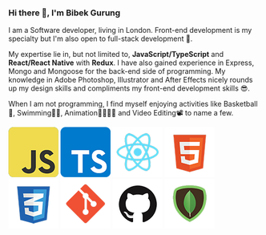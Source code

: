 ### Hi there 👋, I'm Bibek Gurung

I am a Software developer, living in London. Front-end development is my specialty but I'm also open to full-stack development 🚀.

My expertise lie in, but not limited to,  **JavaScript/TypeScript** and **React/React Native** with **Redux**. I have also gained experience in Express, Mongo and Mongoose for the back-end side of programming. My knowledge in Adobe Photoshop, Illustrator and After Effects nicely rounds up my design skills and compliments my front-end development skills 😎.

When I am not programming, I find myself enjoying activities like Basketball🏀, Swimming🏊‍♀️, Animation🏃‍♀️🏃‍♂️ and Video Editing📽 to name a few.

![JavaScript][JavaScript] ![TypeScript][TypeScript] ![React][React] ![HTML5][HTML5] ![CSS3][CSS3] ![Git][Git] ![Github][Github] ![MongoDB][MongoDB]



[JavaScript]: https://github.com/bibekgurunguh/bibekgurunguh/blob/main/js_icon.png
[TypeScript]:https://github.com/bibekgurunguh/bibekgurunguh/blob/main/ts_icon.png
[React]:https://github.com/bibekgurunguh/bibekgurunguh/blob/main/react_icon.png
[HTML5]:https://github.com/bibekgurunguh/bibekgurunguh/blob/main/html5_icon.png
[CSS3]:https://github.com/bibekgurunguh/bibekgurunguh/blob/main/css3_icon.png
[Git]:https://github.com/bibekgurunguh/bibekgurunguh/blob/main/git_icon.png
[Github]:https://github.com/bibekgurunguh/bibekgurunguh/blob/main/github_icon.png
[MongoDB]:https://github.com/bibekgurunguh/bibekgurunguh/blob/main/mongodb_icon.png









<!--
**bibekgurunguh/bibekgurunguh** is a ✨ _special_ ✨ repository because its `README.md` (this file) appears on your GitHub profile.

Here are some ideas to get you started:

- 🔭 I’m currently working on ...
- 🌱 I’m currently learning ...
- 👯 I’m looking to collaborate on ...
- 🤔 I’m looking for help with ...
- 💬 Ask me about ...
- 📫 How to reach me: ...
- 😄 Pronouns: ...
- ⚡ Fun fact: ...
-->
